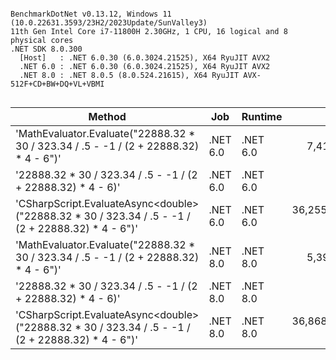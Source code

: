 ```

BenchmarkDotNet v0.13.12, Windows 11 (10.0.22631.3593/23H2/2023Update/SunValley3)
11th Gen Intel Core i7-11800H 2.30GHz, 1 CPU, 16 logical and 8 physical cores
.NET SDK 8.0.300
  [Host]   : .NET 6.0.30 (6.0.3024.21525), X64 RyuJIT AVX2
  .NET 6.0 : .NET 6.0.30 (6.0.3024.21525), X64 RyuJIT AVX2
  .NET 8.0 : .NET 8.0.5 (8.0.524.21615), X64 RyuJIT AVX-512F+CD+BW+DQ+VL+VBMI


```
| Method                                                                                            | Job      | Runtime  | Mean               | Error           | StdDev          | Gen0     | Gen1     | Allocated |
|-------------------------------------------------------------------------------------------------- |--------- |--------- |-------------------:|----------------:|----------------:|---------:|---------:|----------:|
| &#39;MathEvaluator.Evaluate(&quot;22888.32 * 30 / 323.34 / .5 - -1 / (2 + 22888.32) * 4 - 6&quot;)&#39;             | .NET 6.0 | .NET 6.0 |      7,412.7685 ns |      98.6614 ns |      92.2879 ns |   0.2747 |        - |    3512 B |
| &#39;22888.32 * 30 / 323.34 / .5 - -1 / (2 + 22888.32) * 4 - 6)&#39;                                      | .NET 6.0 | .NET 6.0 |          0.0177 ns |       0.0049 ns |       0.0038 ns |        - |        - |         - |
| &#39;CSharpScript.EvaluateAsync&lt;double&gt;(&quot;22888.32 * 30 / 323.34 / .5 - -1 / (2 + 22888.32) * 4 - 6&quot;)&#39; | .NET 6.0 | .NET 6.0 | 36,255,712.5490 ns | 722,726.1716 ns | 742,186.5678 ns | 466.6667 | 133.3333 | 5981029 B |
| &#39;MathEvaluator.Evaluate(&quot;22888.32 * 30 / 323.34 / .5 - -1 / (2 + 22888.32) * 4 - 6&quot;)&#39;             | .NET 8.0 | .NET 8.0 |      5,394.2547 ns |      63.8676 ns |      59.7418 ns |   0.2747 |        - |    3512 B |
| &#39;22888.32 * 30 / 323.34 / .5 - -1 / (2 + 22888.32) * 4 - 6)&#39;                                      | .NET 8.0 | .NET 8.0 |          0.0000 ns |       0.0000 ns |       0.0000 ns |        - |        - |         - |
| &#39;CSharpScript.EvaluateAsync&lt;double&gt;(&quot;22888.32 * 30 / 323.34 / .5 - -1 / (2 + 22888.32) * 4 - 6&quot;)&#39; | .NET 8.0 | .NET 8.0 | 36,868,325.0000 ns | 606,053.6189 ns | 566,902.9312 ns | 500.0000 | 250.0000 | 7266087 B |
